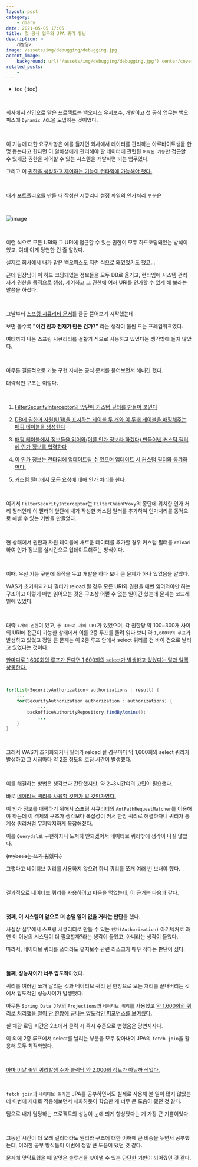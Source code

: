 ```yaml
---
layout: post
category:
    - diary
date: 2021-05-05 17:05
title: 첫 공식 업무와 JPA 쿼리 튜닝
description: >
    개발일기
image: /assets/img/debugging/debugging.jpg
accent_image:
    background: url('/assets/img/debugging/debugging.jpg') center/cover
related_posts:
    -
---
```


* toc
{:toc}
  
&nbsp;  

회사에서 신입으로 맡은 프로젝트는 백오피스 유지보수, 개발이고 첫 공식 업무는 백오피스에 `Dynamic ACL`을 도입하는 것이었다.

&nbsp;  

이 기능에 대한 요구사항은 예를 들자면 회사에서 데이터를 관리하는 아르바이트생을 한 명 뽑는다고 한다면 이 알바생에게 관리해야 할 데이터에 관련된 `허락된 기능`만 접근할 수 있게끔 권한을 제어할 수 있는 시스템을 개발하면 되는 업무였다.

그리고 이 <u>권한을 생성하고 제어하는 기능이 런타임에 가능해야 했다.</u>

&nbsp;  

내가 포트폴리오를 만들 때 작성한 시큐리티 설정 파일의 인가처리 부분은

&nbsp;  

![image](https://user-images.githubusercontent.com/71188307/150471581-282022e5-7033-4bb7-9c4a-d06be9e4b669.png)

&nbsp;  

이런 식으로 모든 URI와 그 URI에 접근할 수 있는 권한이 모두 하드코딩돼있는 방식이었고, 여태 이게 당연한 건 줄 알았다. 

실제로 회사에서 내가 맡은 백오피스도 저런 식으로 돼있었기도 했고...

근데 팀장님이 이 하드 코딩돼있는 정보들을 모두 DB로 옮기고, 런타임에 시스템 관리자가 권한을 동적으로 생성, 제어하고 그 권한에 여러 URI를 인가할 수 있게 해 보라는 말씀을 하셨다.

&nbsp;  

그날부터 [스프링 시큐리티 문서](https://docs.spring.io/spring-security/site/docs/current/reference/html5/)를 줄곧 뜯어보기 시작했는데

보면 볼수록 **"이건 진짜 천재가 만든 건가?"** 라는 생각이 물씬 드는 프레임워크였다.

여태까지 나는 스프링 시큐리티를 겉핥기 식으로 사용하고 있었다는 생각밖에 들지 않았다.

&nbsp;  

아무튼 결론적으로 기능 구현 자체는 공식 문서를 뜯어보면서 해내긴 했다.

대략적인 구조는 이렇다.

&nbsp;  

1. <u>FilterSecurityInterceptor의 앞단에 커스텀 필터를 만들어 붙인다</u>

2. <u>DB에 권한과 자원(URI)을 표시하는 테이블 두 개와 이 두개 테이블을 매핑해주는 매핑 테이블을 생성한다</u>

3. <u>매핑 테이블에서 정보들을 읽어와(이를 인가 정보라 하겠다) 만들어낸 커스텀 필터에 인가 정보를 입력한다</u>

4. <u>이 인가 정보는 런타임에 업데이트될 수 있으며 업데이트 시 커스텀 필터와 동기화한다.</u>

5. <u>커스텀 필터에서 모든 요청에 대해 인가 처리를 한다</u>

&nbsp;  

여기서 `FilterSecurityInterceptor`는 `FilterChainProxy`의 종단에 위치한 인가 처리 필터인데 이 필터의 앞단에 내가 작성한 커스텀 필터를 추가하여 인가처리를 동적으로 해낼 수 있는 기반을 만들었다.

&nbsp;  

현 상태에서 권한과 자원 테이블에 새로운 데이터를 추가할 경우 커스텀 필터를 `reload` 하여 인가 정보를 실시간으로 업데이트해주는 방식이다.

&nbsp;  

이때, 우선 기능 구현에 목적을 두고 개발을 하다 보니 큰 문제가 하나 있었음을 알았다.

WAS가 초기화되거나 필터가 reload 될 경우 모든 URI와 권한을 매번 읽어와야만 하는 구조이고 이렇게 매번 읽어오는 것은 구조상 어쩔 수 없는 일이긴 했는데 문제는 코드레벨에 있었다.

&nbsp;  

대략 `7개의 권한`이 있고, `총 300여 개의 URI`가 있었으며, 각 권한당 약 100~300개 사이의 URI에 접근이 가능한 상태에서 이를 2중 루프를 돌려 읽다 보니 약 `1,600회의 루프`가 발생하고 있었고 정말 큰 문제는 이 2중 루프 안에서 select 쿼리를 건 바이 건으로 날리고 있었다는 것이다.

<u>한마디로 1,600회의 루프가 돈다면 1,600회의 select가 발생하고 있었다는 말과 일맥상통한다.</u>

&nbsp;  

```java
for(List<SecurityAuthorization> authorizations : result) {
    ...
    for(SecurityAuthorization authorization : authorizations) {
            ...
        backofficeAuthorityRepository.findByAdmins();
            ...
    }
}
```

&nbsp;  

그래서 WAS가 초기화되거나 필터가 reload 될 경우마다 약 1,600회의 select 쿼리가 발생하고 그 시점마다 약 2초 정도의 로딩 시간이 발생했다.

&nbsp;  

이를 해결하는 방법은 생각보다 간단했지만, 약 2~3시간여의 고민이 필요했다.

바로 <u>네이티브 쿼리를 사용할 것인가 말 것인가였다.</u>

이 인가 정보를 매핑하기 위해서 스프링 시큐리티의 `AntPathRequestMatcher`를 이용해야 하는데 이 객체의 구조가 생각보다 복잡성이 커서 한방 쿼리로 해결하자니 쿼리가 통계성 쿼리처럼 무지막지하게 복잡해졌다.

이를 `Querydsl`로 구현하자니 도저히 안되겠어서 네이티브 쿼리밖에 생각이 나질 않았다. 

~~(mybatis는 쓰기 싫었다.)~~

그렇다고 네이티브 쿼리를 사용하지 않으려 하니 쿼리를 쪼개 여러 번 보내야 했다.

&nbsp;  

결과적으로 네이티브 쿼리를 사용하려고 마음을 먹었는데, 이 근거는 다음과 같다.

<br />

**첫째, 이 시스템이 앞으로 더 손댈 일이 없을 거라는 판단**을 했다.

사실상 실무에서 스프링 시큐리티로 만들 수 있는 `인가(Authorization)` 아키텍처로 과연 이 이상의 시스템이 더 필요할까?라는 생각이 들었고, 아니라는 생각이 들었다. 

따라서, 네이티브 쿼리를 쓰더라도 유지보수 관련 리스크가 매우 적다는 판단이 섰다.

&nbsp;  

**둘째, 성능차이가 너무 압도적**이었다.

쿼리를 여러번 쪼개 날리는 것과 네이티브 쿼리 단 한방으로 모든 처리를 끝내버리는 것에서 압도적인 성능차이가 발생했다.

아무튼 `Spring Data JPA`의 `Projections`과 `네이티브 쿼리`를 사용했고 <u>약 1,600회의 쿼리로 처리했을 일이 단 한방에 끝나는 압도적인 퍼포먼스를 보여줬다.</u>

실 체감 로딩 시간은 2초에서 클릭 시 즉시 수준으로 변했음은 당연지사다.

이 외에 2중 루프에서 select를 날리는 부분을 모두 찾아내어 JPA의 `fetch join`을 활용해 모두 최적화했다.

&nbsp;  

<u>아마 이날 줄인 쿼리발생 수가 클릭당 약 2,000회 정도가 아닐까 싶었다.</u>

&nbsp;  

`fetch join`과 `네이티브 쿼리`는 JPA를 공부하면서도 실제로 사용해 볼 일이 많지 않았는데 이번에 제대로 적용해보면서 체화하듯이 학습한 게 너무 큰 도움이 됐던 것 같다.

덤으로 내가 담당하는 프로젝트의 성능이 눈에 띄게 향상됐다는 게 가장 큰 기쁨이었다.

&nbsp;  

그동안 시간이 더 오래 걸리더라도 원리와 구조에 대한 이해에 큰 비중을 두면서 공부했는데, 이러한 공부 방식들이 이번에 정말 큰 도움이 됐던 것 같다.

문제에 맞닥트렸을 때 알맞은 솔루션을 찾아낼 수 있는 단단한 기반이 되어줬던 것 같다.

&nbsp;  
